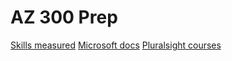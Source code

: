 # AZ 300 Prep

[Skills measured](https://query.prod.cms.rt.microsoft.com/cms/api/am/binary/RE3VzwB)
[Microsoft docs](https://docs.microsoft.com/en-us/learn/certifications/exams/az-300)
[Pluralsight courses](https://app.pluralsight.com/paths/certificate/microsoft-azure-architect-technologies-az-300)